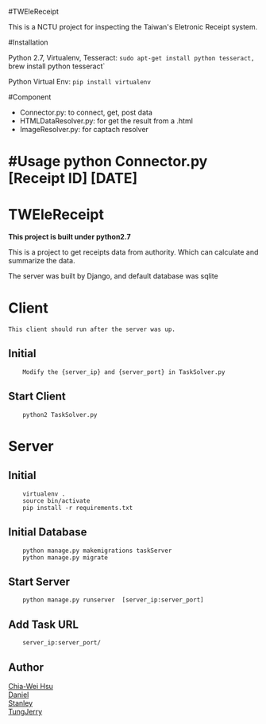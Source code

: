 #TWEleReceipt

This is a NCTU project for inspecting the Taiwan's Eletronic Receipt system.

#Installation

Python 2.7, Virtualenv, Tesseract:
`sudo apt-get install python tesseract, 
`brew install python tesseract`

Python Virtual Env:
`pip install virtualenv`

#Component
- Connector.py: to connect, get, post data
- HTMLDataResolver.py: for get the result from a .html
- ImageResolver.py: for captach resolver

#Usage
python Connector.py \[Receipt ID\] \[DATE\]
=======

TWEleReceipt
===================================


**This project is built under python2.7**

This is a project to get receipts data from authority.
Which can calculate and summarize the data.

The server was built by Django, and default database was sqlite

# Client
	This client should run after the server was up.

Initial
-----------------------------------
        Modify the {server_ip} and {server_port} in TaskSolver.py

Start Client
-----------------------------------
        python2 TaskSolver.py


# Server

Initial
-----------------------------------
		virtualenv .
		source bin/activate
		pip install -r requirements.txt

Initial Database
-----------------------------------
		python manage.py makemigrations taskServer
		python manage.py migrate

Start Server
-----------------------------------
		python manage.py runserver  [server_ip:server_port]


Add Task  URL
-----------------------------------
        server_ip:server_port/

Author
-----------------------------------

[Chia-Wei Hsu](https://github.com/hsucw)<br />
[Daniel](https://github.com/daniel0076)<br />
[Stanley](https://github.com/stanley17112000)<br />
[TungJerry](https://github.com/TungJerry)<br />
